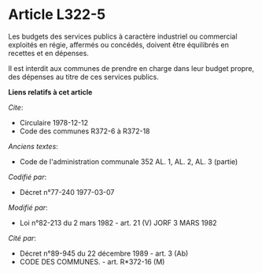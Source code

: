 # Article L322-5

Les budgets des services publics à caractère industriel ou commercial exploités en régie, affermés ou concédés, doivent être
équilibrés en recettes et en dépenses.

Il est interdit aux communes de prendre en charge dans leur budget propre, des dépenses au titre de ces services publics.

**Liens relatifs à cet article**

_Cite_:

  - Circulaire 1978-12-12
  - Code des communes R372-6 à R372-18

_Anciens textes_:

  - Code de l'administration communale 352 AL. 1, AL. 2, AL. 3 (partie)

_Codifié par_:

  - Décret n°77-240 1977-03-07

_Modifié par_:

  - Loi n°82-213 du 2 mars 1982 - art. 21 (V) JORF 3 MARS 1982

_Cité par_:

  - Décret n°89-945 du 22 décembre 1989 - art. 3 (Ab)
  - CODE DES COMMUNES. - art. R*372-16 (M)
